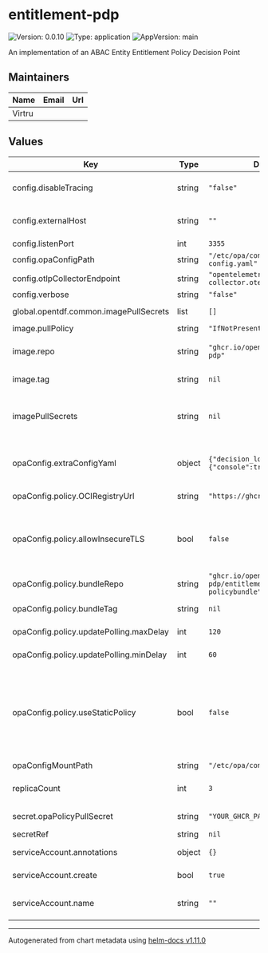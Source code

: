 # entitlement-pdp

![Version: 0.0.10](https://img.shields.io/badge/Version-0.0.10-informational?style=flat-square) ![Type: application](https://img.shields.io/badge/Type-application-informational?style=flat-square) ![AppVersion: main](https://img.shields.io/badge/AppVersion-main-informational?style=flat-square)

An implementation of an ABAC Entity Entitlement Policy Decision Point

## Maintainers

| Name | Email | Url |
| ---- | ------ | --- |
| Virtru |  |  |

## Values

| Key | Type | Default | Description |
|-----|------|---------|-------------|
| config.disableTracing | string | `"false"` | Disable emitting OpenTelemetry traces (avoids junk timeouts if environment has no OT collector) |
| config.externalHost | string | `""` | External endpoint the server will be accessed from (used for OpenAPI endpoint serving) |
| config.listenPort | int | `3355` | Port the server will listen on |
| config.opaConfigPath | string | `"/etc/opa/config/opa-config.yaml"` | Path to opa config yaml |
| config.otlpCollectorEndpoint | string | `"opentelemetry-collector.otel.svc:4317"` | Open telemetry collector endpoint |
| config.verbose | string | `"false"` | Enable verbose logging |
| global.opentdf.common.imagePullSecrets | list | `[]` | JSON passed to the deployment's `template.spec.imagePullSecrets` |
| image.pullPolicy | string | `"IfNotPresent"` | The container's `imagePullPolicy` |
| image.repo | string | `"ghcr.io/opentdf/entitlement-pdp"` | The image selector, also called the 'image name' in k8s documentation and 'image repository' in docker's guides. |
| image.tag | string | `nil` | `Chart.AppVersion` will be used for image tag, override here if needed |
| imagePullSecrets | string | `nil` | JSON passed to the deployment's `template.spec.imagePullSecrets`. Overrides `global.opentdf.common.imagePullSecrets` when set |
| opaConfig.extraConfigYaml | object | `{"decision_logs":{"console":true}}` | Any extra/additional OPA config defined here will be appended as-is, as raw YAML to the OPA config file generated by the chart. |
| opaConfig.policy.OCIRegistryUrl | string | `"https://ghcr.io"` | Base URL to contact the policy bundle with |
| opaConfig.policy.allowInsecureTLS | bool | `false` | This will tell OPA to ignore TLS errors (bad cert, self-signed cert, etc) when downloading an OCI policy bundle from an OCI registry.  Unsuitable for production, used for testing with `localhost` registries |
| opaConfig.policy.bundleRepo | string | `"ghcr.io/opentdf/entitlement-pdp/entitlements-policybundle"` | Resource path to use to download bundle from configured service |
| opaConfig.policy.bundleTag | string | `nil` | `bundleTag` will default to `.Chart.AppVersion` if unset |
| opaConfig.policy.updatePolling.maxDelay | int | `120` | Maximum amount of time to wait between bundle downloads |
| opaConfig.policy.updatePolling.minDelay | int | `60` | Minimum amount of time to wait between bundle downloads |
| opaConfig.policy.useStaticPolicy | bool | `false` | If `useStaticPolicy` is set to `true`, then an OPA config will be generated that forces the use of a policy bundle that was built and packed into the `entitlement-pdp` container at *build* time, and no policy bundle will be fetched dynamically from the registry on startup. This is not a desirable default, but it is useful in offline deployments. |
| opaConfigMountPath | string | `"/etc/opa/config"` | Where the opa config yaml is mounted |
| replicaCount | int | `3` | Sets the default number of pod replicas in the deployment. Ignored if `autoscaling.enabled` == true |
| secret.opaPolicyPullSecret | string | `"YOUR_GHCR_PAT_HERE"` | Creds or token needed to pull OPA policy bundle |
| secretRef | string | `nil` | Additional secrets. You can also add opa |
| serviceAccount.annotations | object | `{}` | Annotations to add to the service account |
| serviceAccount.create | bool | `true` | Specifies whether a service account should be created |
| serviceAccount.name | string | `""` | The name of the service account to use. If not set and create is true, a name is generated using the fullname template |

----------------------------------------------
Autogenerated from chart metadata using [helm-docs v1.11.0](https://github.com/norwoodj/helm-docs/releases/v1.11.0)
